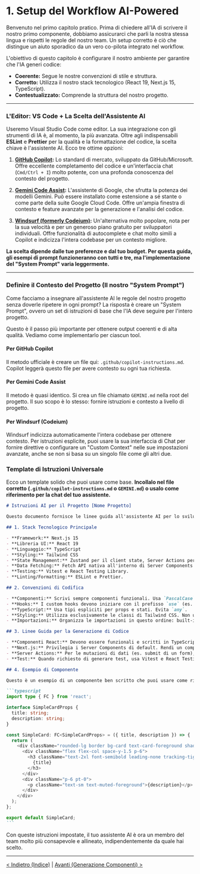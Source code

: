 # 1. Setup del Workflow AI-Powered

Benvenuto nel primo capitolo pratico. Prima di chiedere all'IA di scrivere il nostro primo componente, dobbiamo assicurarci che parli la nostra stessa lingua e rispetti le regole del nostro team. Un setup corretto è ciò che distingue un aiuto sporadico da un vero co-pilota integrato nel workflow.

L'obiettivo di questo capitolo è configurare il nostro ambiente per garantire che l'IA generi codice:

- **Coerente:** Segue le nostre convenzioni di stile e struttura.
- **Corretto:** Utilizza il nostro stack tecnologico (React 19, Next.js 15, TypeScript).
- **Contestualizzato:** Comprende la struttura del nostro progetto.

---

### L'Editor: VS Code + La Scelta dell'Assistente AI

Useremo Visual Studio Code come editor. La sua integrazione con gli strumenti di IA è, al momento, la più avanzata. Oltre agli indispensabili **ESLint** e **Prettier** per la qualità e la formattazione del codice, la scelta chiave è l'assistente AI. Ecco tre ottime opzioni:

1.  **[GitHub Copilot](https://marketplace.visualstudio.com/items?itemName=GitHub.copilot-chat):** Lo standard di mercato, sviluppato da GitHub/Microsoft. Offre eccellente completamento del codice e un'interfaccia chat (`Cmd/Ctrl + I`) molto potente, con una profonda conoscenza del contesto del progetto.

2.  **[Gemini Code Assist](https://marketplace.visualstudio.com/items?itemName=Google.geminicodeassist):** L'assistente di Google, che sfrutta la potenza dei modelli Gemini. Può essere installato come estensione a sé stante o come parte della suite Google Cloud Code. Offre un'ampia finestra di contesto e feature avanzate per la generazione e l'analisi del codice.

3.  **[Windsurf (formerly Codeium)](https://marketplace.visualstudio.com/items?itemName=Codeium.codeium):** Un'alternativa molto popolare, nota per la sua velocità e per un generoso piano gratuito per sviluppatori individuali. Offre funzionalità di autocomplete e chat molto simili a Copilot e indicizza l'intera codebase per un contesto migliore.

**La scelta dipende dalle tue preferenze e dal tuo budget. Per questa guida, gli esempi di prompt funzioneranno con tutti e tre, ma l'implementazione del "System Prompt" varia leggermente.**

---

### Definire il Contesto del Progetto (Il nostro "System Prompt")

Come facciamo a insegnare all'assistente AI le regole del nostro progetto senza doverle ripetere in ogni prompt? La risposta è creare un "System Prompt", ovvero un set di istruzioni di base che l'IA deve seguire per l'intero progetto.

Questo è il passo più importante per ottenere output coerenti e di alta qualità. Vediamo come implementarlo per ciascun tool.

#### Per GitHub Copilot

Il metodo ufficiale è creare un file qui: `.github/copilot-instructions.md`. Copilot leggerà questo file per avere contesto su ogni tua richiesta.

#### Per Gemini Code Assist

Il metodo è quasi identico. Si crea un file chiamato `GEMINI.md` nella root del progetto. Il suo scopo è lo stesso: fornire istruzioni e contesto a livello di progetto.

#### Per Windsurf (Codeium)

Windsurf indicizza automaticamente l'intera codebase per ottenere contesto. Per istruzioni esplicite, puoi usare la sua interfaccia di Chat per fornire direttive o configurare un "Custom Context" nelle sue impostazioni avanzate, anche se non si basa su un singolo file come gli altri due.

### Template di Istruzioni Universale

Ecco un template solido che puoi usare come base. **Incollalo nel file corretto (`.github/copilot-instructions.md` o `GEMINI.md`) o usalo come riferimento per la chat del tuo assistente.**

````markdown
# Istruzioni AI per il Progetto [Nome Progetto]

Questo documento fornisce le linee guida all'assistente AI per lo sviluppo di questo progetto.

## 1. Stack Tecnologico Principale

- **Framework:** Next.js 15
- **Libreria UI:** React 19
- **Linguaggio:** TypeScript
- **Styling:** Tailwind CSS
- **State Management:** Zustand per il client state, Server Actions per le mutazioni.
- **Data Fetching:** Fetch API nativa all'interno di Server Components e Route Handlers.
- **Testing:** Vitest e React Testing Library.
- **Linting/Formatting:** ESLint e Prettier.

## 2. Convenzioni di Codifica

- **Componenti:** Scrivi sempre componenti funzionali. Usa `PascalCase` per i nomi dei file e dei componenti (es. `PrimaryButton.tsx`).
- **Hooks:** I custom hooks devono iniziare con il prefisso `use` (es. `useAuth.ts`).
- **TypeScript:** Usa tipi espliciti per props e stati. Evita `any`.
- **Styling:** Utilizza esclusivamente le classi di Tailwind CSS. Non usare stili inline o file CSS/SCSS separati.
- **Importazioni:** Organizza le importazioni in questo ordine: built-in di React, librerie esterne, componenti interni, hooks, utility, stili.

## 3. Linee Guida per la Generazione di Codice

- **Componenti React:** Devono essere funzionali e scritti in TypeScript (`.tsx`). Le props devono essere definite con un'interfaccia TypeScript.
- **Next.js:** Privilegia i Server Components di default. Rendi un componente un Client Component (`'use client'`) solo se strettamente necessario (es. se usa hooks come `useState` o `useEffect`).
- **Server Actions:** Per le mutazioni di dati (es. submit di un form), genera una Server Action e usala direttamente nel form del componente.
- **Test:** Quando richiesto di generare test, usa Vitest e React Testing Library. Concentrati sul testare il comportamento percepito dall'utente, non i dettagli di implementazione.

## 4. Esempio di Componente

Questo è un esempio di un componente ben scritto che puoi usare come riferimento per lo stile:

```typescript
import type { FC } from 'react';

interface SimpleCardProps {
  title: string;
  description: string;
}

const SimpleCard: FC<SimpleCardProps> = ({ title, description }) => {
  return (
    <div className="rounded-lg border bg-card text-card-foreground shadow-sm">
      <div className="flex flex-col space-y-1.5 p-6">
        <h3 className="text-2xl font-semibold leading-none tracking-tight">
          {title}
        </h3>
      </div>
      <div className="p-6 pt-0">
        <p className="text-sm text-muted-foreground">{description}</p>
      </div>
    </div>
  );
};

export default SimpleCard;
```
````

Con queste istruzioni impostate, il tuo assistente AI è ora un membro del team molto più consapevole e allineato, indipendentemente da quale hai scelto.

---

[< Indietro (Indice)](./index.md) | [Avanti (Generazione Componenti) >](./02-generazione-di-componenti-react.md)
